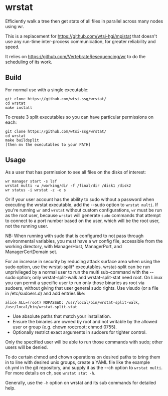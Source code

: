 # wrstat
Efficiently walk a tree then get stats of all files in parallel across many
nodes using wr.

This is a replacement for https://github.com/wtsi-hgi/mpistat that doesn't use
any run-time inter-process communication, for greater reliability and speed.

It relies on https://github.com/VertebrateResequencing/wr to do the scheduling
of its work.

## Build

For normal use with a single executable:

```
git clone https://github.com/wtsi-ssg/wrstat/
cd wrstat
make install
```

To create 3 split executables so you can have particular permissions on each:

```
git clone https://github.com/wtsi-ssg/wrstat/
cd wrstat
make buildsplit
[then mv the executables to your PATH]
```

## Usage
As a user that has permission to see all files on the disks of interest:

```
wr manager start -s lsf
wrstat multi -w /working/dir -f /final/dir /disk1 /disk2
wr status -i wrstat -z -o s
```

Or if your user account has the ability to sudo without a password when
executing the wrstat executable, add the --sudo option to `wrstat multi`.
If you're running `wr` and `wrstat` without custom configurations, `wr` must
be run as the root user, because `wrstat` will generate `sudo` commands that
attempt to connect to a port number based on the user, which will be the root
user, not the running user.

NB: When running with sudo that is configured to not pass through environmental
variables, you must have a wr config file, accessible from the working
directory, with ManagerHost, ManagerPort, and ManagerCertDomain set.

For an increase in security by reducing attack surface area when using the sudo
option, use the wrstat-split* executables. wrstat-split can be run unprivileged
by a normal user to run the multi sub-command with the --sudo option; only
wrstat-split-walk and wrstat-split-stat need root. On Linux you can permit a
specific user to run only those binaries as root via sudoers, without giving
that user general sudo rights. Use visudo (or a file in /etc/sudoers.d) and add
entries like:

```
alice ALL=(root) NOPASSWD: /usr/local/bin/wrstat-split-walk, /usr/local/bin/wrstat-split-stat
```

- Use absolute paths that match your installation.
- Ensure the binaries are owned by root and not writable by the allowed user or
  group (e.g. chown root:root; chmod 0755).
- Optionally restrict exact arguments in sudoers for tighter control.

Only the specified user will be able to run those commands with sudo; other
users will be denied.

To do certain chmod and chown operations on desired paths to bring them in to
line with desired unix groups, create a YAML file like the example ch.yml in the
git repository, and supply it as the --ch option to `wrstat multi`.
For more details on ch, see `wrstat stat -h`.

Generally, use the `-h` option on wrstat and its sub commands for detailed
help.
